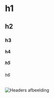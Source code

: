 # h1
## h2
### h3
#### h4
##### h5
###### h6
![Headers afbeelding](https://raw.githubusercontent.com/Codecademy/docs/main/media/rendered-markdown-headings.png)
